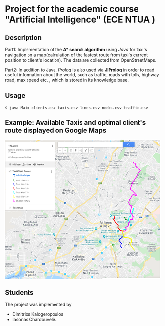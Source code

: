 # Project for the academic course "Artificial Intelligence" (ECE NTUA )

## Description

Part1: Implementation of the **A\* search algorithm** using *Java* for taxi's navigation on a map(calculation of the fastest route from taxi's current position to client's location). The data are collected from OpenStreetMaps. 
  
Part2: In addition to Java, *Prolog* is also used via **JIProlog** in order to read useful information about the world, such as traffic, roads with tolls, highway road, max speed etc. ,  which is stored in its knowledge base.

## Usage
```
$ java Main clients.csv taxis.csv lines.csv nodes.csv traffic.csv
```
## Example: Available Taxis and optimal client's route displayed on Google Maps

![screenshot](AI-Project-Part2/AI-ask2-screenshot.png)

## Students

The project was implemented by 

* Dimitrios Kalogeropoulos
* Iasonas Chardouvelis
